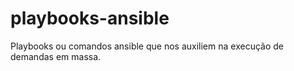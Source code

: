 # playbooks-ansible
Playbooks ou comandos ansible que nos auxiliem na execução de demandas em massa.
